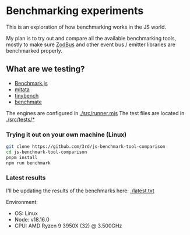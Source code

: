 # Benchmarking experiments

This is an exploration of how benchmarking works in the JS world.

My plan is to try out and compare all the available benchmarking tools,
mostly to make sure [ZodBus](https://github.com/3rd/zodbus) and other event bus / emitter libraries
are benchmarked properly.

## What are we testing?

- [Benchmark.js](https://github.com/bestiejs/benchmark.js)
- [mitata](https://github.com/evanwashere/mitata)
- [tinybench](https://github.com/tinylibs/tinybench)
- [benchmate](https://github.com/3rd/benchmate)

The engines are configured in [./src/runner.mjs](./src/runner.mjs)
The test files are located in [./src/tests/*](./src/tests)

### Trying it out on your own machine (Linux)

```sh
git clone https://github.com/3rd/js-benchmark-tool-comparison
cd js-benchmark-tool-comparison
pnpm install
npm run benchmark
```

### Latest results

I'll be updating the results of the benchmarks here: [./latest.txt](latest.txt)

Environment:
- OS: Linux
- Node: v18.16.0
- CPU: AMD Ryzen 9 3950X (32) @ 3.500GHz

